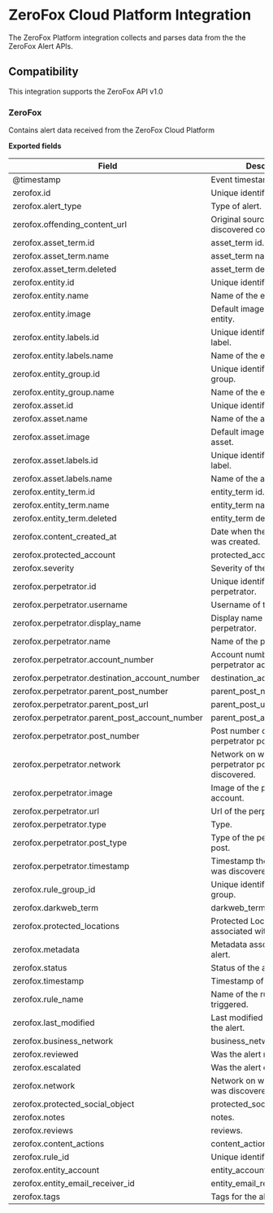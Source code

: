 # ZeroFox Cloud Platform Integration

The ZeroFox Platform integration collects and parses data from the the ZeroFox Alert APIs.

## Compatibility

This integration supports the ZeroFox API v1.0

### ZeroFox

Contains alert data received from the ZeroFox Cloud Platform

**Exported fields**

| Field | Description | Type |
|---|---|---|
| @timestamp | Event timestamp. | date |
| zerofox.id | Unique identifier of this alert. | keyword |
| zerofox.alert_type | Type of alert. | keyword | 
| zerofox.offending_content_url | Original source url of the discovered content. | keyword |
| zerofox.asset_term.id | asset_term id. | keyword |
| zerofox.asset_term.name | asset_term name. | keyword |
| zerofox.asset_term.deleted | asset_term deleted. | boolean |
| zerofox.entity.id | Unique identifier of the entity. | integer |
| zerofox.entity.name | Name of the entity. | keyword |
| zerofox.entity.image | Default image url for the entity. | keyword |
| zerofox.entity.labels.id | Unique identifier of the entity label. | keyword |
| zerofox.entity.labels.name | Name of the entity label. | keyword |
| zerofox.entity_group.id | Unique identifier of the entity group. | integer |
| zerofox.entity_group.name | Name of the entity group. | keyword |
| zerofox.asset.id | Unique identifier of the asset. | integer |
| zerofox.asset.name | Name of the asset. | keyword |
| zerofox.asset.image | Default image url for the asset. | keyword |
| zerofox.asset.labels.id | Unique identifier of the asset label. | integer |
| zerofox.asset.labels.name | Name of the asset label. | keyword |
| zerofox.entity_term.id | entity_term id. | keyword |
| zerofox.entity_term.name | entity_term name. | keyword |
| zerofox.entity_term.deleted | entity_term deleted. | boolean |
| zerofox.content_created_at | Date when the source content was created. | date |
| zerofox.protected_account | protected_account. | keyword |
| zerofox.severity | Severity of the alert. | keyword |
| zerofox.perpetrator.id | Unique identifier of the perpetrator. | integer |
| zerofox.perpetrator.username | Username of the perpetrator. | keyword |
| zerofox.perpetrator.display_name | Display name of the perpetrator. | keyword |
| zerofox.perpetrator.name | Name of the perpetrator. | keyword |
| zerofox.perpetrator.account_number | Account number of the perpetrator account. | keyword |
| zerofox.perpetrator.destination_account_number | destination_account_number. | keyword |
| zerofox.perpetrator.parent_post_number | parent_post_number. | keyword |
| zerofox.perpetrator.parent_post_url | parent_post_url. | keyword |
| zerofox.perpetrator.parent_post_account_number | parent_post_account_number. | keyword |
| zerofox.perpetrator.post_number | Post number of the perpetrator post. | keyword |
| zerofox.perpetrator.network | Network on which the perpetrator post was discovered. | keyword |
| zerofox.perpetrator.image | Image of the perpetrator account. | keyword |
| zerofox.perpetrator.url | Url of the perpetrator. | keyword |
| zerofox.perpetrator.type | Type. | keyword |
| zerofox.perpetrator.post_type | Type of the perpetrator's post. | keyword |
| zerofox.perpetrator.timestamp | Timestamp the perpetrator was discovered. | date |
| zerofox.rule_group_id | Unique identifier for the rulel group. | integer |
| zerofox.darkweb_term | darkweb_term. | keyword |
| zerofox.protected_locations | Protected Locations associated with the alert. | keyword |
| zerofox.metadata | Metadata associated with the alert. | keyword |
| zerofox.status | Status of the alert. | keyword |
| zerofox.timestamp | Timestamp of the alert. | keyword |
| zerofox.rule_name | Name of the rule which was triggered. | keyword |
| zerofox.last_modified | Last modified timestamp of the alert. | date |
| zerofox.business_network | business_network. | keyword |
| zerofox.reviewed | Was the alert reviewed. | boolean |
| zerofox.escalated | Was the alert escalated. | boolean |
| zerofox.network | Network on which the alert was discovered. | keyword |
| zerofox.protected_social_object | protected_social_object. | keyword |
| zerofox.notes | notes. | text |
| zerofox.reviews | reviews. | keyword |
| zerofox.content_actions | content_actions. | keyword |
| zerofox.rule_id | Unique identifier for the rule. | integer |
| zerofox.entity_account | entity_account. | keyword |
| zerofox.entity_email_receiver_id | entity_email_receiver_id. | keyword |
| zerofox.tags | Tags for the alert. | keyword |
